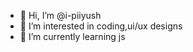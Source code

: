 - 👋 Hi, I’m @i-piiyush
- 👀 I’m interested in coding,ui/ux designs
- 🌱 I’m currently learning js


<!---
i-piiyush/i-piiyush is a ✨ special ✨ repository because its `README.md` (this file) appears on your GitHub profile.
You can click the Preview link to take a look at your changes.
--->
